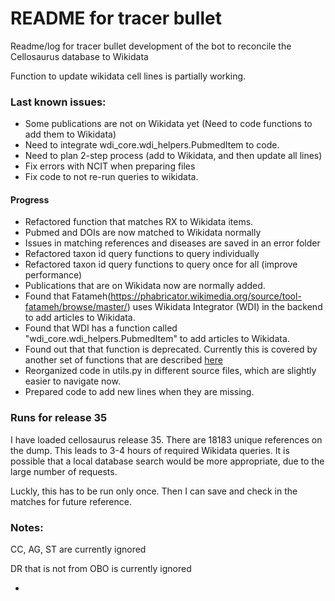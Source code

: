 # README for tracer bullet


Readme/log for tracer bullet development of the bot to reconcile the
Cellosaurus database to Wikidata

Function to update wikidata cell lines is partially working. 


### Last known issues:

- Some publications are not on Wikidata yet 
(Need to code functions to add them to Wikidata)
- Need to integrate wdi_core.wdi_helpers.PubmedItem to code. 
- Need to plan 2-step process (add to Wikidata, and then update all lines)
- Fix errors with NCIT when preparing files
- Fix code to not re-run queries to wikidata. 


#### Progress

- Refactored function that matches RX to Wikidata items.
- Pubmed and DOIs are now matched to Wikidata normally
- Issues in matching references and diseases are saved in an error folder
- Refactored taxon id query functions to query individually
- Refactored taxon id query functions to query once for all (improve performance)
- Publications that are on Wikidata now are normally added. 
- Found that Fatameh(https://phabricator.wikimedia.org/source/tool-fatameh/browse/master/) 
uses Wikidata Integrator (WDI) in the backend to add articles to Wikidata. 
- Found that WDI has a function called "wdi_core.wdi_helpers.PubmedItem" to add articles to Wikidata. 
- Found out that that function is deprecated. Currently this is covered by another set of 
functions that are described [here](https://github.com/SuLab/WikidataIntegrator/blob/adb4ab7f23b3a080dcf2f038191dd3d23c511418/wikidataintegrator/wdi_helpers/publication.py)
- Reorganized code in utils.py in different source files, which are slightly easier to navigate now. 
- Prepared code to add new lines when they are missing.

### Runs for release 35 ###

I have loaded cellosaurus release 35. There are  18183 unique references on the dump. 
This leads to 3-4 hours of required Wikidata queries. 
It is possible that a local database search would be more appropriate, due to the large number of requests. 

Luckly, this has to be run only once. Then I can save and check in the matches for future reference.

### Notes:

CC, AG, ST are currently ignored

DR that is not from OBO is currently ignored

- 